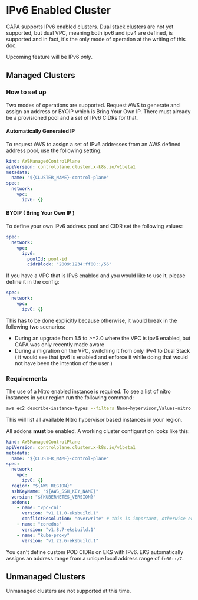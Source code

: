 # IPv6 Enabled Cluster

CAPA supports IPv6 enabled clusters. Dual stack clusters are not yet supported, but
dual VPC, meaning both ipv6 and ipv4 are defined, is supported and in fact, it's the
only mode of operation at the writing of this doc.

Upcoming feature will be IPv6 _only_.

## Managed Clusters

### How to set up

Two modes of operations are supported. Request AWS to generate and assign an address
or BYOIP which is Bring Your Own IP. There must already be a provisioned pool and a
set of IPv6 CIDRs for that.

#### Automatically Generated IP

To request AWS to assign a set of IPv6 addresses from an AWS defined address pool,
use the following setting:

```yaml
kind: AWSManagedControlPlane
apiVersion: controlplane.cluster.x-k8s.io/v1beta1
metadata:
  name: "${CLUSTER_NAME}-control-plane"
spec:
  network:
    vpc:
      ipv6: {}
```

#### BYOIP ( Bring Your Own IP )

To define your own IPv6 address pool and CIDR set the following values:

```yaml
spec:
  network:
    vpc:
      ipv6:
        poolId: pool-id
        cidrBlock: "2009:1234:ff00::/56"
```

If you have a VPC that is IPv6 enabled and you would like to use it, please define it in the config:

```yaml
spec:
  network:
    vpc:
      ipv6: {}
```

This has to be done explicitly because otherwise, it would break in the following two scenarios:
- During an upgrade from 1.5 to >=2.0 where the VPC is ipv6 enabled, but CAPA was only recently made aware
- During a migration on the VPC, switching it from only IPv4 to Dual Stack ( it would see that ipv6 is enabled and
  enforce it while doing that would not have been the intention of the user )


### Requirements

The use of a Nitro enabled instance is required. To see a list of nitro instances in your region
run the following command:

```bash
aws ec2 describe-instance-types --filters Name=hypervisor,Values=nitro --region us-west-2  | grep "InstanceType"
```

This will list all available Nitro hypervisor based instances in your region.

All addons **must** be enabled. A working cluster configuration looks like this:

```yaml
kind: AWSManagedControlPlane
apiVersion: controlplane.cluster.x-k8s.io/v1beta1
metadata:
  name: "${CLUSTER_NAME}-control-plane"
spec:
  network:
    vpc:
      ipv6: {}
  region: "${AWS_REGION}"
  sshKeyName: "${AWS_SSH_KEY_NAME}"
  version: "${KUBERNETES_VERSION}"
  addons:
    - name: "vpc-cni"
      version: "v1.11.0-eksbuild.1"
      conflictResolution: "overwrite" # this is important, otherwise environment property update will not work
    - name: "coredns"
      version: "v1.8.7-eksbuild.1"
    - name: "kube-proxy"
      version: "v1.22.6-eksbuild.1"
```

You can't define custom POD CIDRs on EKS with IPv6. EKS automatically assigns an address range from a unique local
address range of `fc00::/7`.

## Unmanaged Clusters

Unmanaged clusters are not supported at this time.

